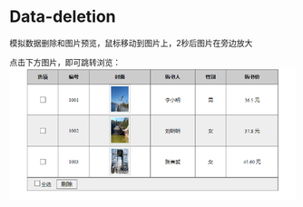 # Data-deletion
模拟数据删除和图片预览，鼠标移动到图片上，2秒后图片在旁边放大

点击下方图片，即可跳转浏览：
[![](demo.PNG)](https://smallgitlearner.github.io/Data-deletion/)
